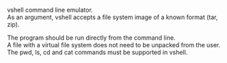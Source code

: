 vshell command line emulator.  
As an argument, vshell accepts a file system image of a known format (tar, zip).

The program should be run directly from the command line.  
A file with a virtual file system does not need to be unpacked from the user.  
The pwd, ls, cd and cat commands must be supported in vshell.

